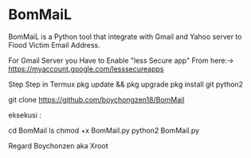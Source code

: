 # BomMaiL
BomMaiL is a Python tool that integrate with Gmail and Yahoo server to Flood Victim Email Address.

For Gmail Server you Have to Enable "less Secure app" From here:->
https://myaccount.google.com/lesssecureapps

Step Step in Termux 
pkg update && pkg upgrade
pkg install git python2

git clone https://github.com/boychongzen18/BomMail

eksekusi :

cd BomMail
ls
chmod +x BomMail.py
python2 BomMail.py


Regard Boychonzen aka Xroot


